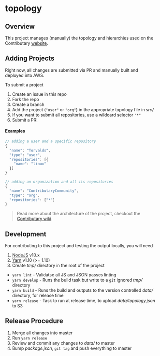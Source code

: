 # topology

## Overview
This project manages (manually) the topology and hierarchies used on the Contributary [website](https://www.contributary.community).

## Adding Projects
Right now, all changes are submitted via PR and manually built and deployed into AWS.  

To submit a project
1. Create an issue in this repo
1. Fork the repo
1. Create a branch
1. Add the project (`"user"` or `"org"`) in the appropriate topology file in _src/_
1. If you want to submit all repositories, use a wildcard selector `"*"`
1. Submit a PR!

#### Examples
```javascript
// adding a user and a specific repository
{
  "name": "Torvalds",
  "type": "user",
  "repositories": [{
    "name": "linux"
  }]
}

// adding an organization and all its repositories
{
  "name": "ContributaryCommunity",
  "type": "org",
  "repositories": ["*"] 
}
```

> Read more about the architecture of the project, checkout the [Contributary wiki](https://github.com/ContributaryCommunity/contributary/wiki).

## Development
For contributing to this project and testing the output locally, you will need
1. [NodeJS](https://nodejs.org/) v10.x
1. [Yarn](https://yarnpkg.com) v1.10 (>= 1.10)
1. Create _tmp/_ directory in the root of the project

- `yarn lint` - Validatse all JS and JSON passes linting
- `yarn develop` - Runs the build task but write to a `git` ignored _tmp/_ directory
- `yarn build` - Runs the build and outputs to the version controlled _data/_ directory, for release time
- `yarn release` - Task to run at release time, to upload _data/topology.json_ to S3

## Release Procedure
1. Merge all changes into master
1. Run `yarn release`
1. Review and commit any changes to _data/_ to master
1. Bump _package.json_, `git tag` and push everything to master